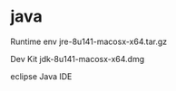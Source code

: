 # java
Runtime env
jre-8u141-macosx-x64.tar.gz

Dev Kit 
jdk-8u141-macosx-x64.dmg

eclipse Java IDE
